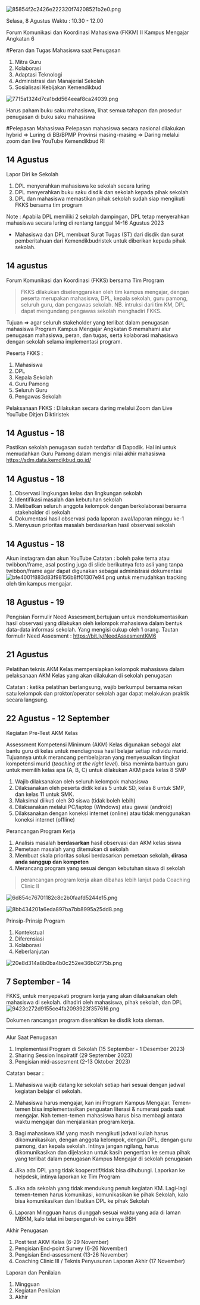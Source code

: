 ![85854f2c2426e222320f74208521b2e0.png](../../../../_resources/85854f2c2426e222320f74208521b2e0.png)

Selasa, 8 Agustus 
Waktu : 10.30 - 12.00

Forum Komunikasi  dan Koordinasi Mahasiswa (FKKM) II Kampus Mengajar Angkatan 6

#Peran dan Tugas Mahasiswa saat Penugasan
1. Mitra Guru
2. Kolaborasi
3. Adaptasi Teknologi
4. Administrasi dan Manajerial Sekolah
5. Sosialisasi Kebijakan Kemendikbud


![7715a1324d7ca1bdd564eeaf8ca24039.png](../../../../_resources/7715a1324d7ca1bdd564eeaf8ca24039.png)

Harus paham buku saku mahasiswa, lihat semua tahapan dan prosedur penugasan di buku saku mahasiswa

#Pelepasan Mahasiswa
Pelepasan mahasiswa secara nasional dilakukan hybrid
=> Luring di BB/BPMP Provinsi masing-masing
=> Daring melalui zoom dan live YouTube Kemendikbud RI

## 14 Agustus
Lapor Diri ke Sekolah
1. DPL menyerahkan mahasiswa ke sekolah secara luring
2. DPL menyerahkan buku saku disdik dan sekolah kepada pihak sekolah
3. DPL dan mahasiswa memastikan pihak sekolah sudah siap mengikuti FKKS bersama tim program

Note : Apabila DPL memiliki 2 sekolah dampingan, DPL tetap menyerahkan mahasiswa secara luring di rentang tanggal 14-16 Agustus 2023
- Mahasiswa dan DPL membuat Surat Tugas (ST) dari disdik dan surat pemberitahuan dari Kemendikbudristek untuk diberikan kepada pihak sekolah. 

## 14 agustus
Forum Komunikasi dan Koordinasi (FKKS) bersama Tim Program

> FKKS dilakukan diselenggarakan oleh tim kampus mengajar, dengan peserta merupakan mahasiswa, DPL, kepala sekolah, guru pamong, seluruh guru, dan pengawas sekolah. NB. intruksi dari tim KM, DPL dapat mengundang pengawas sekolah menghadiri FKKS.

Tujuan => agar seluruh stakeholder yang terlibat dalam penugasan mahasiswa Program Kampus Mengajar Angkatan 6 memahami alur penugasan mahasiswa, peran, dan tugas, serta kolaborasi mahasiswa dengan sekolah selama implementasi program.

Peserta FKKS :
1. Mahasiswa
2. DPL
3. Kepala Sekolah
4. Guru Pamong
5. Seluruh Guru
6. Pengawas Sekolah

Pelaksanaan FKKS :
Dilakukan secara daring melalui Zoom dan Live YouTube Ditjen Diktiristek

## 14 Agustus - 18
Pastikan sekolah penugasan sudah terdaftar di Dapodik. Hal ini untuk memudahkan Guru Pamong dalam mengisi nilai akhir mahasiswa
https://sdm.data.kemdikbud.go.id/

## 14 Agustus - 18
1. Observasi lingkungan kelas dan lingkungan sekolah
2. Identifikasi masalah dan kebutuhan sekolah
3. Melibatkan seluruh anggota kelompok dengan berkolaborasi bersama stakeholder di sekolah
4. Dokumentasi hasil observasi pada laporan awal/laporan minggu ke-1
5. Menyusun prioritas masalah berdasarkan hasil observasi sekolah


## 14 Agustus - 18

Akun instagram dan akun YouTube
Catatan : boleh pake tema atau twibbon/frame, asal posting juga di slide berikutnya foto asli yang tanpa twibbon/frame agar dapat digunakan sebagai administrasi dokumentasi
![bfe4001f883d83f98156b8ff01307e94.png](../../../../_resources/bfe4001f883d83f98156b8ff01307e94.png)
untuk memudahkan tracking oleh tim kampus mengajar. 

## 18 Agustus - 19
Pengisian Formulir Need Assesment,bertujuan untuk mendokumentasikan hasil observasi yang dilakukan oleh kelompok mahasiswa dalam bentuk data-data informasi sekolah. Yang mengisi cukup oleh 1 orang. 
Tautan formulir Need Assesment :
https://bit.ly/NeedAssesmentKM6

## 21 Agustus
Pelatihan teknis AKM Kelas
mempersiapkan kelompok mahasiswa dalam pelaksanaan AKM Kelas yang akan dilakukan di sekolah penugasan

Catatan : ketika pelatihan berlangsung, wajib berkumpul bersama rekan satu kelompok dan proktor/operator sekolah agar dapat melakukan praktik secara langsung.

## 22 Agustus - 12 September
Kegiatan Pre-Test AKM Kelas 

Assessment Kompetensi Minimum (AKM) Kelas digunakan sebagai alat bantu guru di kelas untuk mendiagnosa hasil belajar setiap individu murid. Tujuannya untuk merancang pembelajaran yang menyesuaikan tingkat kompetensi murid (*teaching at the right level*). bisa meminta bantuan guru untuk memilih kelas apa (A, B, C) untuk dilakukan AKM pada kelas 8 SMP

1. Wajib dilaksanakan oleh seluruh kelompok mahasiswa
2. Dilaksanakan oleh peserta didik kelas 5 untuk SD, kelas 8 untuk SMP, dan kelas 11 untuk SMK. 
3. Maksimal diikuti oleh 30 siswa (tidak boleh lebih) 
4. Dilaksanakan melalui PC/laptop (Windows) atau gawai (android) 
5. Dilaksanakan dengan koneksi internet (online) atau tidak menggunakan koneksi internet (offline)
	

Perancangan Program Kerja
1. Analisis masalah **berdasarkan** hasil observasi dan AKM kelas siswa
2. Pemetaan masalah yang ditemukan di sekolah
3. Membuat skala prioritas solusi berdasarkan pemetaan sekolah, **dirasa anda sanggup dan kompeten**
4. Merancang program yang sesuai dengan kebutuhan siswa di sekolah

>perancangan program kerja akan dibahas lebih lanjut pada Coaching Clinic II

![6d854c76701182c8c2b0faafd5244e15.png](../../../../_resources/6d854c76701182c8c2b0faafd5244e15.png)

![8bb434201a6eda897ba7bb8995a25dd8.png](../../../../_resources/8bb434201a6eda897ba7bb8995a25dd8.png)

Prinsip-Prinsip Program
1. Kontekstual
2. Diferensiasi
3. Kolaborasi
4. Keberlanjutan

![20e8d314a8b0ba4b0c252ee36b02f75b.png](../../../../_resources/20e8d314a8b0ba4b0c252ee36b02f75b.png)

## 7 September - 14
FKKS, untuk menyepakati program kerja yang akan dilaksanakan oleh mahasiswa di sekolah. dihadiri oleh mahasiswa, pihak sekolah, dan DPL
![9423c272d9155ce4fa2093923f357616.png](../../../../_resources/9423c272d9155ce4fa2093923f357616.png)

Dokumen rancangan program diserahkan ke disdik kota sleman.
***

Alur Saat Penugasan
1. Implementasi Program di Sekolah (15 September - 1 Desember 2023) 
2. Sharing Session Inspiratif (29 September 2023) 
3. Pengisian mid-assesment (2-13 Oktober 2023)

Catatan besar :
1. Mahasiswa wajib datang ke sekolah setiap hari sesuai dengan jadwal kegiatan belajar di sekolah.

2. Mahasiswa harus mengajar, kan ini Program Kampus Mengajar. Temen-temen bisa implementasikan penguatan literasi & numerasi pada saat mengajar. Nah temen-temen mahasiswa harus bisa membagi antara waktu mengajar dan menjalankan program kerja.

3. Bagi mahasiswa KM yang masih mengikuti jadwal kuliah harus dikomunikasikan, dengan anggota kelompok, dengan DPL, dengan guru pamong, dan kepala sekolah. Intinya jangan ngilang, harus dikomunikasikan dan dijelaskan untuk kasih pengertian ke semua pihak yang terlibat dalam penugasan Kampus Mengajar di sekolah penugasan

4. Jika ada DPL yang tidak kooperatif/tidak bisa dihubungi. Laporkan ke helpdesk, intinya laporkan ke Tim Program

5. Jika ada sekolah yang tidak mendukung penuh kegiatan KM. Lagi-lagi temen-temen harus komunikasi, komunikasikan ke pihak Sekolah, kalo bisa komunikasikan dan libatkan DPL ke pihak Sekolah

6. Laporan Mingguan harus diunggah sesuai waktu yang ada di laman MBKM, kalo telat ini berpengaruh ke cairnya BBH

Akhir Penugasan
1. Post test AKM Kelas (6-29 November) 
2. Pengisian End-point Survey (6-26 November) 
3. Pengisian End-assessment (13-26 November) 
4. Coaching Clinic III / Teknis Penyusunan Laporan Akhir (17 November)

Laporan dan Penilaian
1. Mingguan
2. Kegiatan Penilaian
3. Akhir